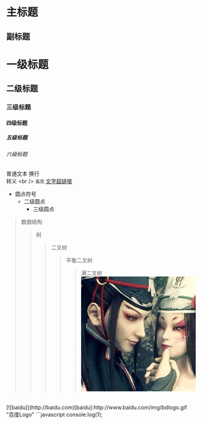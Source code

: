 主标题
=
副标题
-
# 一级标题
## 二级标题
### 三级标题
#### 四级标题
##### 五级标题
###### 六级标题
普通文本
换行<br />
转义 \<br />
`高亮`
[文字超链接](http://www.baidu.com "悬浮文字")
* 圆点符号
    * 二级圆点
        * 三级圆点
>数据结构
>>树
>>>二叉树
>>>>平衡二叉树
>>>>>满二叉树
![](https://github.com/NameNull/note/blob/master/images/demo.jpeg "悬浮文字")
<br />
[![baidu]](http://baidu.com)[baidu]:http://www.baidu.com/img/bdlogo.gif "百度Logo"
```javascript
console.log(1);
